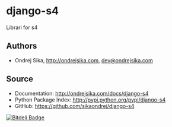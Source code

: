 django-s4
=========

Librari for s4

Authors
-------
*  Ondrej Sika, <http://ondrejsika.com>, dev@ondrejsika.com

Source
------
* Documentation: <http://ondrejsika.com/docs/django-s4>
* Python Package Index: <http://pypi.python.org/pypi/django-s4>
* GitHub: <https://github.com/sikaondrej/django-s4>


[![Bitdeli Badge](https://d2weczhvl823v0.cloudfront.net/ondrejsika/django-s4/trend.png)](https://bitdeli.com/free "Bitdeli Badge")

